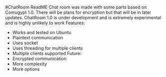 #ChatRoom ReadME
Chat room was made with some parts based on Comugypt 1.0. There will be plans for encryption but that will be in later updates.
ChatRoom 1.0 is under development and is extremely experimental and is highly unlikely to work
Features:
- Works and tested on Ubuntu
- Plaintext communication
- Uses socket
- Uses threading for multiple clients
- Multiple clients supported
Future:
- Encrypted communication
- More complexity
- More options
